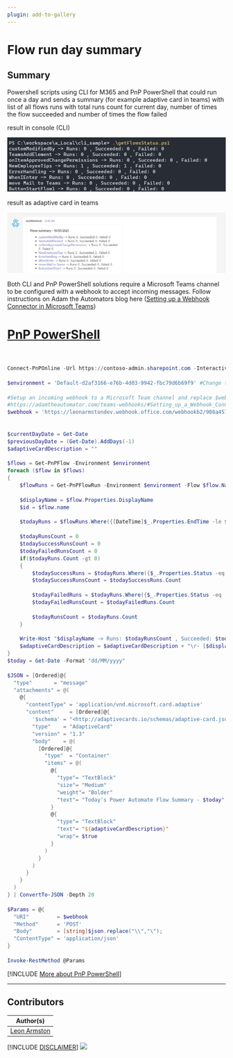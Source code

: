 ```yaml
---
plugin: add-to-gallery
---
```


# Flow run day summary

## Summary

Powershell scripts using CLI for M365 and PnP PowerShell that could run once a day and sends a summary (for example adaptive card in teams) with list of all flows runs with total runs count for current day, number of times the flow succeeded and number of times the flow failed

result in console (CLI)

![run in console](assets/example2.png)

result as adaptive card in teams

![adaptive card in teams](assets/example.png)

Both CLI and PnP PowerShell solutions require a Microsoft Teams channel to be configured with a webhook to accept incoming messages. Follow instructions on Adam the Automators blog here ([Setting up a Webhook Connector in Microsoft Teams](https://adamtheautomator.com/teams-webhooks/#Setting_up_a_Webhook_Connector_in_Microsoft_Teams))
 

# [PnP PowerShell](#tab/pnpps)

```powershell


Connect-PnPOnline -Url https://contoso-admin.sharepoint.com -Interactive

$environment = 'Default-d2af3166-e76b-4d03-9942-fbc79d6b69f9' #Change to your Power Automate environment

#Setup an incoming webhook to a Microsoft Team channel and replace $webhook variable
#https://adamtheautomator.com/teams-webhooks/#Setting_up_a_Webhook_Connector_in_Microsoft_Teams
$webhook = 'https://leonarmstondev.webhook.office.com/webhookb2/908a4576-7946-405d-b373-0ff49b7244e1@d2af3166-e76b-4d03-9942-fbc79d6b69f9/IncomingWebhook/27f804496eb749158838186717fef3c0/08a5b26d-e908-49af-b8c6-e84d06beda87'


$currentDayDate = Get-Date
$previousDayDate = (Get-Date).AddDays(-1)
$adaptiveCardDescription = ""

$flows = Get-PnPFlow -Environment $environment
foreach ($flow in $flows) 
{
    $flowRuns = Get-PnPFlowRun -Environment $environment -Flow $flow.Name

    $displayName = $flow.Properties.DisplayName
    $id = $flow.name

    $todayRuns = $flowRuns.Where({[DateTime]$_.Properties.EndTime -le $currentDayDate -and [DateTime]$_.Properties.EndTime -gt $previousDayDate})
    
    $todayRunsCount = 0
    $todaySuccessRunsCount = 0
    $todayFailedRunsCount = 0
    if($todayRuns.Count -gt 0)
    {
        $todaySuccessRuns = $todayRuns.Where({$_.Properties.Status -eq 'Succeeded'})
        $todaySuccessRunsCount = $todaySuccessRuns.Count

        $todayFailedRuns = $todayRuns.Where({$_.Properties.Status -eq 'Failed'})
        $todayFailedRunsCount = $todayFailedRuns.Count

        $todayRunsCount = $todayRuns.Count
    }

    Write-Host "$displayName -> Runs: $todayRunsCount , Succeeded: $todaySuccessRunsCount , Failed: $todayFailedRunsCount"
    $adaptiveCardDescription = $adaptiveCardDescription + "\r- [$displayName](https://us.flow.microsoft.com/manage/environments/$environment/flows/$id/details) -> Runs: $todayRunsCount , Succeeded: $todaySuccessRunsCount , Failed: $todayFailedRunsCount"
}
$today = Get-Date -Format "dd/MM/yyyy"

$JSON = [Ordered]@{
  "type"       = "message"
  "attachments" = @(
    @{
      "contentType" = 'application/vnd.microsoft.card.adaptive'
      "content"     = [Ordered]@{
        '$schema' = "<http://adaptivecards.io/schemas/adaptive-card.json>"
        "type"    = "AdaptiveCard"
        "version" = "1.3"
        "body"    = @(
          [Ordered]@{
            "type"  = "Container"
            "items" = @(
              @{
			    "type"= "TextBlock"
			    "size"= "Medium"
			    "weight"= "Bolder"
			    "text"= "Today's Power Automate Flow Summary - $today"
              }
              @{
			    "type"= "TextBlock"
			    "text"= "${adaptiveCardDescription}"
			    "wrap"= $true
              }
            )
          }
        )
      }
    }
  )
} | ConvertTo-JSON -Depth 20

$Params = @{
  "URI"         = $webhook
  "Method"      = 'POST'
  "Body"        = [string]$json.replace("\\","\");
  "ContentType" = 'application/json'
}

Invoke-RestMethod @Params
```
[!INCLUDE [More about PnP PowerShell](../../docfx/includes/MORE-PNPPS.md)]

***

## Contributors

| Author(s) |
|-----------|
| [Leon Armston](https://github.com/LeonArmston)|


[!INCLUDE [DISCLAIMER](../../docfx/includes/DISCLAIMER.md)]
<img src="https://m365-visitor-stats.azurewebsites.net/script-samples/scripts/flow-search-flows-for-connection" aria-hidden="true" />
